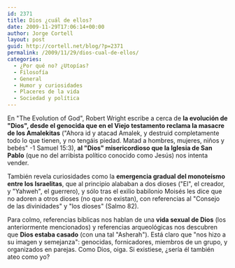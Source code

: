 ```yaml
---
id: 2371
title: Dios ¿cuál de ellos?
date: 2009-11-29T17:06:14+00:00
author: Jorge Cortell
layout: post
guid: http://cortell.net/blog/?p=2371
permalink: /2009/11/29/dios-cual-de-ellos/
categories:
  - ¿Por qué no? ¿Utopías?
  - Filosofí­a
  - General
  - Humor y curiosidades
  - Placeres de la vida
  - Sociedad y polí­tica
---
```

En "The Evolution of God", Robert Wright escribe a cerca de **la evolución de "Dios", desde el genocida que en el Viejo testamento reclama la masacre de los Amalekitas** ("Ahora id y atacad Amalek, y destruid completamente todo lo que tienen, y no tengáis piedad. Matad a hombres, mujeres, niños y bebés" -1 Samuel 15:3), **al "Dios" misericordioso que la Iglesia de San Pablo** (que no del arribista político conocido como Jesús) nos intenta vender.

También revela curiosidades como la **emergencia gradual del monoteísmo entre los Israelitas**, que al principio alababan a dos dioses ("El", el creador, y "Yahweh", el guerrero), y sólo tras el exilio babilonio Moisés les dice que no adoren a otros dioses (no que no existan), con referencias al "Consejo de las divinidades" y "los dioses" (Salmo 82).

Para colmo, referencias bíblicas nos hablan de una **vida sexual de Dios** (los anteriormente mencionados) y referencias arqueológicas nos descubren que **Dios estaba casado** (con una tal "Asherah"). Está claro que "nos hizo a su imagen y semejanza": genocidas, fornicadores, miembros de un grupo, y organizados en parejas. Como Dios, oiga. Si existiese, ¿sería él también ateo como yo?